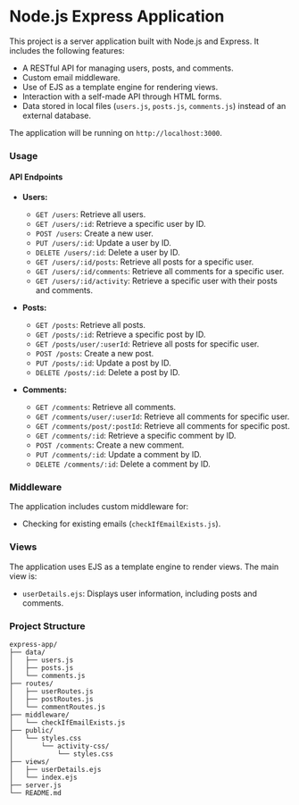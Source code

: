 # Node.js Express Application

This project is a server application built with Node.js and Express. It includes the following features:

- A RESTful API for managing users, posts, and comments.
- Custom email middleware.
- Use of EJS as a template engine for rendering views.
- Interaction with a self-made API through HTML forms.
- Data stored in local files (`users.js`, `posts.js`, `comments.js`) instead of an external database.

The application will be running on `http://localhost:3000`.

### Usage

#### API Endpoints

- **Users:**

  - `GET /users`: Retrieve all users.
  - `GET /users/:id`: Retrieve a specific user by ID.
  - `POST /users`: Create a new user.
  - `PUT /users/:id`: Update a user by ID.
  - `DELETE /users/:id`: Delete a user by ID.
  - `GET /users/:id/posts`: Retrieve all posts for a specific user.
  - `GET /users/:id/comments`: Retrieve all comments for a specific user.
  - `GET /users/:id/activity`: Retrieve a specific user with their posts and comments.

- **Posts:**

  - `GET /posts`: Retrieve all posts.
  - `GET /posts/:id`: Retrieve a specific post by ID.
  - `GET /posts/user/:userId`: Retrieve all posts for specific user.
  - `POST /posts`: Create a new post.
  - `PUT /posts/:id`: Update a post by ID.
  - `DELETE /posts/:id`: Delete a post by ID.

- **Comments:**
  - `GET /comments`: Retrieve all comments.
  - `GET /comments/user/:userId`: Retrieve all comments for specific user.
  - `GET /comments/post/:postId`: Retrieve all comments for specific post.
  - `GET /comments/:id`: Retrieve a specific comment by ID.
  - `POST /comments`: Create a new comment.
  - `PUT /comments/:id`: Update a comment by ID.
  - `DELETE /comments/:id`: Delete a comment by ID.

### Middleware

The application includes custom middleware for:

- Checking for existing emails (`checkIfEmailExists.js`).

### Views

The application uses EJS as a template engine to render views. The main view is:

- `userDetails.ejs`: Displays user information, including posts and comments.

### Project Structure

```plaintext
express-app/
├── data/
│   ├── users.js
│   ├── posts.js
│   └── comments.js
├── routes/
│   ├── userRoutes.js
│   ├── postRoutes.js
│   └── commentRoutes.js
├── middleware/
│   └── checkIfEmailExists.js
├── public/
│   └── styles.css
│       └── activity-css/
│           └── styles.css
├── views/
│   ├── userDetails.ejs
│   └── index.ejs
├── server.js
└── README.md
```
